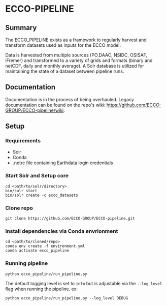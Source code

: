 # ECCO-PIPELINE

## Summary
The ECCO_PIPELINE exists as a framework to regularly harvest and transform datasets used as inputs for the ECCO model. 

Data is harvested from multiple sources (PO.DAAC, NSIDC, OSISAF, iFremer) and transformed to a variety of grids and formats (binary and netCDF, daily and monthly average). A Solr database is utilized for maintaining the state of a dataset between pipeline runs.

## Documentation
Documentation is in the process of being overhauled. Legacy documentation can be found on the repo's wiki: https://github.com/ECCO-GROUP/ECCO-pipeline/wiki. 

## Setup

### Requirements
- Solr
- Conda
- .netrc file containing Earthdata login credentials

### Start Solr and Setup core
```
cd <path/to/solr/directory>
bin/solr start
bin/solr create -c ecco_datasets
```

### Clone repo
```
git clone https://github.com/ECCO-GROUP/ECCO-pipeline.git
```

### Install dependencies via Conda envrionment 
```
cd <path/to/cloned/repo>
conda env create -f environment.yml
conda activate ecco_pipeline
```

### Running pipeline
```
python ecco_pipeline/run_pipeline.py
```

The default logging level is set to `info` but is adjustable via the `--log_level` flag when running the pipeline. ex:
```
python ecco_pipeline/run_pipeline.py --log_level DEBUG
```
